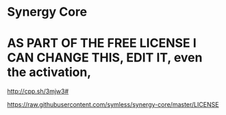 # Synergy Core

# AS PART OF THE FREE LICENSE I CAN CHANGE THIS, EDIT IT, even the activation,


http://cpp.sh/3mjw3#


https://raw.githubusercontent.com/symless/synergy-core/master/LICENSE
